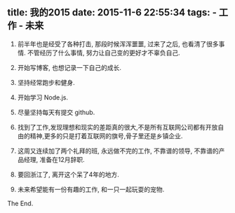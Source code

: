 title: 我的2015
date: 2015-11-6 22:55:34
tags:
    - 工作
    - 未来
---
1. 前半年也是经受了各种打击, 那段时候浑浑噩噩, 过来了之后, 也看清了很多事情. 不管经历了什么事情, 努力让自己变的更好才不辜负自己.

2. 开始写博客, 也想记录一下自己的成长.

3. 坚持经常跑步和健身.

4. 开始学习 Node.js.

5. 尽量坚持每天有提交 github.

6. 找到了工作,发现理想和现实的差距真的很大,不是所有互联网公司都有开放自由的精神,更多的只是打着互联网的旗号,骨子里还是乡镇企业.

7. 这周又连续加了两个礼拜的班, 永远做不完的工作, 不靠谱的领导, 不靠谱的产品经理, 准备在12月辞职.

8. 要回浙江了, 离开这个呆了4年的地方.

9. 未来希望能有一份有趣的工作, 和一只一起玩耍的宠物.

The End.
